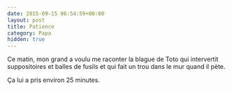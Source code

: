 ```yaml
---
date: 2015-09-15 06:54:59+00:00
layout: post
title: Patience
category: Papa
hidden: true
---
```


Ce matin, mon grand a voulu me raconter la blague de Toto qui intervertit suppositoires et balles de fusils et qui fait un trou dans le mur quand il pète.

Ça lui a pris environ 25 minutes.
